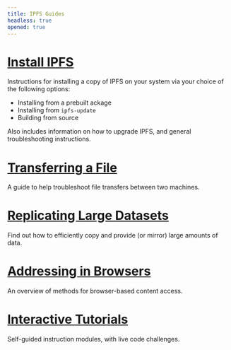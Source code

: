 ```yaml
---
title: IPFS Guides
headless: true
opened: true
---
```


# [Install IPFS](https://docs.ipfs.io/guides/install/)

Instructions for installing a copy of IPFS on your system via your choice of the following options:

- Installing from a prebuilt ackage
- Installing from `ipfs-update`
- Building from source

Also includes information on how to upgrade IPFS, and general troubleshooting instructions.

# [Transferring a File](https://github.com/ipfs/go-ipfs/blob/master/docs/file-transfer.md)

A guide to help troubleshoot file transfers between two machines.

# [Replicating Large Datasets](https://github.com/ipfs/archives/tree/master/tutorials/replicating-large-datasets)

Find out how to efficiently copy and provide (or mirror) large amounts of data.

# [Addressing in Browsers](https://github.com/ipfs/in-web-browsers/blob/master/ADDRESSING.md)

An overview of methods for browser-based content access.

# [Interactive Tutorials](https://proto.school/#/tutorials)

Self-guided instruction modules, with live code challenges.
